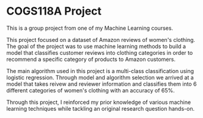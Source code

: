 # COGS118A Project
This is a group project from one of my Machine Learning courses.

This project focused on a dataset of Amazon reviews of women's clothing. The goal of the project was to use machine learning methods to build a model that classifies customer reviews into clothing categories in order to recommend a specific category of products to Amazon customers.

The main algorithm used in this project is a multi-class classification using logistic regression. Through model and algorithm selection we arrived at a model that takes reivew and reviewer information and classifies them into 6 different categories of women's clothing with an accuracy of 65%.

Through this project, I reinforced my prior knowledge of various machine learning techniques while tackling an original research question hands-on.
